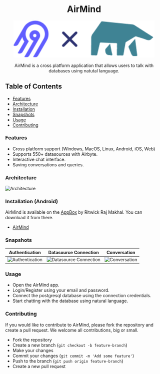 <h1 align="center">AirMind</h1>

<p align="center">
    <img alt="hero" width="450" src="https://github.com/ritwickrajmakhal/air_mind/blob/master/assets/images/AirMind.png" style="max-width: 100%;"/>
</p>

<p align="center"> AirMind is a cross platform application that allows users to talk with databases using natutal language. </p>

## Table of Contents
- [Features](#features)
- [Architecture](#architecture)
- [Installation](#installation)
- [Snapshots](#snapshots)
- [Usage](#usage)
- [Contributing](#contributing)

### Features
- Cross platform support (Windows, MacOS, Linux, Android, iOS, Web)
- Supports 550+ datasources with Airbyte.
- Interactive chat interface.
- Saving conversations and queries.

### Architecture

![Architecture](https://github.com/user-attachments/assets/4f7d8554-ca31-4606-aec6-8645dec2fd56)

### Installation (Android)

AirMind is available on the [AppBox](https://ritwickrajmakhal.github.io/AppBox) by Ritwick Raj Makhal. You can download it from there.
- [AirMind](https://ritwickrajmakhal.github.io/AppBox/app.html?name=AirMind)

### Snapshots

| Authentication | Datasource Connection | Conversation |
|----------------|------------------------|--------------|
| ![Authentication](https://github.com/user-attachments/assets/5c2012f9-33f5-4662-bd0f-02c714035098) | ![Datasource Connection](https://github.com/user-attachments/assets/aeb9bddd-1d32-4fd9-be3d-d36835d14f00) | ![Conversation](https://github.com/user-attachments/assets/a0126db8-f03a-49cd-9a26-36673b646c98) |



### Usage

- Open the AirMind app.
- Login/Register using your email and password.
- Connect the postgresql database using the connection credentials.
- Start chatting with the database using natural language.

### Contributing

If you would like to contribute to AirMind, please fork the repository and create a pull request. We welcome all contributions, big or small.

- Fork the repository
- Create a new branch (`git checkout -b feature-branch`)
- Make your changes
- Commit your changes (`git commit -m 'Add some feature'`)
- Push to the branch (`git push origin feature-branch`)
- Create a new pull request
